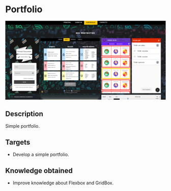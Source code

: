 # Portfolio
<img  src="./logo.png"/>
  
## Description
Simple portfolio.

## Targets
* Develop a simple portfolio.

## Knowledge obtained
* Improve knowledge about Flexbox and GridBox.
